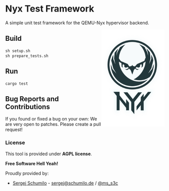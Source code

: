 # Nyx Test Framework

A simple unit test framework for the QEMU-Nyx hypervisor backend.

<p>
<img align="right" width="200"  src="logo.png">
</p>

## Build

```
sh setup.sh
sh prepare_tests.sh
```

## Run

```
cargo test
```

## Bug Reports and Contributions

If you found or fixed a bug on your own: We are very open to patches. Please create a pull request!  

### License

This tool is provided under **AGPL license**. 

**Free Software Hell Yeah!** 

Proudly provided by: 
* [Sergej Schumilo](http://schumilo.de) - sergej@schumilo.de / [@ms_s3c](https://twitter.com/ms_s3c)
